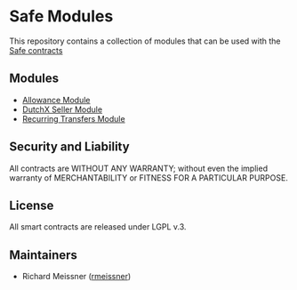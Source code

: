 Safe Modules
===================

This repository contains a collection of modules that can be used with the [Safe contracts](https://github.com/safe-global/safe-contracts)

Modules
-------

- [Allowance Module](./allowances)
- [DutchX Seller Module](./dutchx_seller)
- [Recurring Transfers Module](./recurring_transfers)


Security and Liability
----------------------
All contracts are WITHOUT ANY WARRANTY; without even the implied warranty of MERCHANTABILITY or FITNESS FOR A PARTICULAR PURPOSE.

License
-------
All smart contracts are released under LGPL v.3.

Maintainers
------------
- Richard Meissner ([rmeissner](https://github.com/rmeissner))
